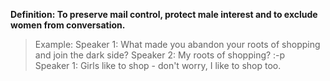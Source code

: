**Definition: To preserve mail control, protect male interest and to exclude women from conversation.**

> Example: Speaker 1: What made you abandon your roots of shopping and join the dark side? 
    Speaker 2: My roots of shopping? :-p	
    Speaker 1: Girls like to shop - don't worry, I like to shop too.